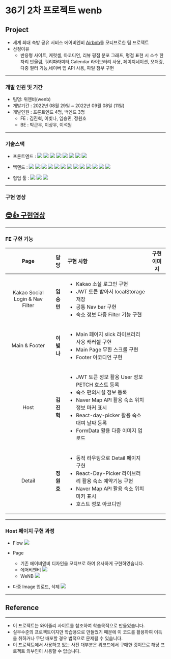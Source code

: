 # 36기 2차 프로젝트 wenb

## Project

- 세계 최대 숙방 공유 서비스 에어비엔비 [Airbnb](https://www.airbnb.co.kr/)를 모티브로한 팀 프로젝트
- 선정이유
  - 반응형 사이트, 케럿셀, 아코디언, 리뷰 평점 분포 그래프, 평점 표현 시 소수 한 자리 반올림, 쿼리파라미터,Calendar 라이브러리 사용, 페이지네이션, 오더링, 다중 필터 기능,네이버 맵 API 사용, 파일 첨부 구현

---

### 개발 인원 및 기간

- 팀명: 위엔비(wenb)
- 개발기간 : 2022년 08월 29일 ~ 2022년 09월 08일 (11일)
- 개발인원 : 프론트엔드 4명, 백엔드 3명
  - FE : 김진혁, 이빛나, 임승민, 정원호
  - BE : 박근우, 이상우, 이석원

---

### 기술스택

- 프론트엔드 : <img src="https://img.shields.io/badge/JavaScript-FFCA28?style=flat-square&logo=javascript&logoColor=white"/>
  <img src="https://img.shields.io/badge/React.js-58c3cc?style=flat-square&logo=React&logoColor=white"/>
  <img src="https://img.shields.io/badge/Redux-6441a5?style=flat-square&logo=Redux&logoColor=white"/>
  <img src="https://img.shields.io/badge/CRA-58c3cc?style=flat-square&logo=Create-React-App&logoColor=white"/>
  <img src="https://img.shields.io/badge/React Router Dom-gray?style=flat-square&logo=React-Router&logoColor=F6BB43"/>
  <img src="https://img.shields.io/badge/styled components-F6BB43?style=flat-square&logo=styledcomponents&logoColor=white"/>
  <img src="https://img.shields.io/badge/eslint-000066?style=flat-square&logo=eslint&logoColor=white"/>
  <img src="https://img.shields.io/badge/prettier-00CC00?style=flat-square&logo=eslint&logoColor=white"/>

- 백엔드 : <img src="https://img.shields.io/badge/JavaScript-FFCA28?style=flat-square&logo=javascript&logoColor=white"/>
  <img src="https://img.shields.io/badge/Node.js-008000?style=flat-square&logo=Node.js&logoColor=white"/>
  <img src="https://img.shields.io/badge/Express-000080?style=flat-square&logo=Express&logoColor=white"/>
  <img src="https://img.shields.io/badge/ MySQL8.0-6441a5?style=flat-square&logo=MySQL&logoColor=white"/>
  <img src="https://img.shields.io/badge/Postman-F6BB43?style=flat-square&logo=Postman&logoColor=white"/>
  <img src="https://img.shields.io/badge/JWT-F6BB43?style=flat-square&logo=JWT&logoColor=white"/>
  <img src="https://img.shields.io/badge/jest-F6BB43?style=flat-square&logo=jest&logoColor=white"/>
  <img src="https://img.shields.io/badge/aws(EC2)-F6BB43?style=flat-square&logo=amazonaws&logoColor=white"/>
  <img src="https://img.shields.io/badge/aws(vpc)-F6BB43?style=flat-square&logo=amazonaws&logoColor=white"/>
  <img src="https://img.shields.io/badge/aws(rds)-F6BB43?style=flat-square&logo=amazonaws&logoColor=white"/>
  <img src="https://img.shields.io/badge/docker-F6BB43?style=flat-square&logo=docker&logoColor=white"/>
  <img src="https://img.shields.io/badge/nginx-F6BB43?style=flat-square&logo=nginx&logoColor=white"/>
  <img src="https://img.shields.io/badge/CI/CD-F6BB43?style=flat-square&logo=CI/CD&logoColor=white"/>

- 협업 툴 : <img src="https://img.shields.io/badge/Notion-1c1c1c?style=flat-square&logo=Notion&logoColor=white"/> <img src="https://img.shields.io/badge/Slack-553830?style=flat-square&logo=Slack&logoColor=white"/> <img src="https://img.shields.io/badge/Trello-6441a5?style=flat-square&logo=Trello&logoColor=white"/>

---

### 구현 영상

## <a href="https://youtu.be/DWaKFjUI7Ew">😎👍 구현영상</a>

---

### FE 구현 기능

|              Page               |    담당    | 구현 사항                                                                                                                                                                                                              | 구현이미지 |
| :-----------------------------: | :--------: | :--------------------------------------------------------------------------------------------------------------------------------------------------------------------------------------------------------------------- | :--------: |
| Kakao Social Login & Nav Filter | **임승민** | <ul><li>Kakao 소셜 로그인 구현 <li>JWT 토큰 받아서 localStorage 저장 <li> 공통 Nav bar 구현<li>숙소 정보 다중 Filter 기능 구현</ul>                                                                                    |            |
|          Main & Footer          | **이빛나** | <ul><li>Main 페이지 slick 라이브러리 사용 캐러셀 구현<li>Main Page 무한 스크롤 구현 <li>Footer 아코디언 구현</ul>                                                                                                      |            |
|              Host               | **김진혁** | <ul><li>JWT 토큰 정보 활용 User 정보 PETCH 호스트 등록<li>숙소 편의시설 정보 등록<li>Naver Map API 활용 숙소 위치 정보 마커 표시<li>React-day-picker 활용 숙소 대여 날짜 등록<li>FormData 활용 다중 이미지 업로드</ul> |            |
|             Detail              | **정원호** | <ul><li>동적 라우팅으로 Detail 페이지 구현 <li>React-Day-Picker 라이브러리 활용 숙소 예약기능 구현 <li>Naver Map API 활용 숙소 위치 마커 표시 <li> 호스트 정보 아코디언</ul>                                           |            |

---

### Host 페이지 구현 과정

- Flow
  <img src="https://user-images.githubusercontent.com/85611408/189060474-e2a718ee-7279-4280-a2ad-be96a63a2d98.JPG"/>

- Page
  - 기존 에어비앤비 디자인을 모티브로 하여 유사하게 구현하였습니다.
  - 에어비앤비
    <img src="https://user-images.githubusercontent.com/85611408/189060435-5a419736-06bf-4c0e-bbef-956adeb94f5f.JPG"/>
  - WeNB
    <img src="https://user-images.githubusercontent.com/85611408/189060380-b1bb888b-5a5b-4f3a-8a4b-642ac540656f.JPG"/>
- 다중 Image 업로드, 삭제
  <img src="https://user-images.githubusercontent.com/85611408/189060409-2aecc952-1c74-495a-99bc-f43b26073ffd.gif"/>

---

## Reference

---

- 이 프로젝트는 와이즐리 사이트를 참조하여 학습목적으로 만들었습니다.
- 실무수준의 프로젝트이지만 학습용으로 만들었기 때문에 이 코드를 활용하여 이득을 취하거나 무단 배포할 경우 법적으로 문제될 수 있습니다.
- 이 프로젝트에서 사용하고 있는 사진 대부분은 위코드에서 구매한 것이므로 해당 프로젝트 외부인이 사용할 수 없습니다.
